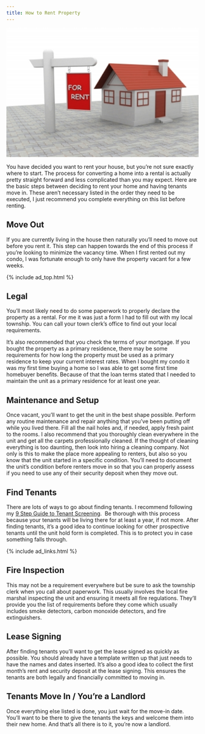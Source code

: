 ```yaml
---
title: How to Rent Property
---
```


![House for Rent](/images/house_for_rent.jpg)

You have decided you want to rent your house, but you’re not sure exactly where to start. The process for converting a home into a rental is actually pretty straight forward and less complicated than you may expect. Here are the basic steps between deciding to rent your home and having tenants move in. These aren’t necessary listed in the order they need to be executed, I just recommend you complete everything on this list before renting.

## Move Out

If you are currently living in the house then naturally you’ll need to move out before you rent it. This step can happen towards the end of this process if you’re looking to minimize the vacancy time. When I first rented out my condo, I was fortunate enough to only have the property vacant for a few weeks.

{% include ad_top.html %}

## Legal

You’ll most likely need to do some paperwork to properly declare the property as a rental. For me it was just a form I had to fill out with my local township. You can call your town clerk’s office to find out your local requirements.

It’s also recommended that you check the terms of your mortgage. If you bought the property as a primary residence, there may be some requirements for how long the property must be used as a primary residence to keep your current interest rates. When I bought my condo it was my first time buying a home so I was able to get some first time homebuyer benefits. Because of that the loan terms stated that I needed to maintain the unit as a primary residence for at least one year.

## Maintenance and Setup

Once vacant, you’ll want to get the unit in the best shape possible. Perform any routine maintenance and repair anything that you’ve been putting off while you lived there. Fill all the nail holes and, if needed, apply fresh paint to the rooms. I also recommend that you thoroughly clean everywhere in the unit and get all the carpets professionally cleaned. If the thought of cleaning everything is too daunting, then look into hiring a cleaning company. Not only is this to make the place more appealing to renters, but also so you know that the unit started in a specific condition. You’ll need to document the unit’s condition before renters move in so that you can properly assess if you need to use any of their security deposit when they move out.

## Find Tenants

There are lots of ways to go about finding tenants. I recommend following my [9 Step Guide to Tenant Screening][1].  Be thorough with this process because your tenants will be living there for at least a year, if not more. After finding tenants, it’s a good idea to continue looking for other prospective tenants until the unit hold form is completed. This is to protect you in case something falls through.

{% include ad_links.html %}

## Fire Inspection

This may not be a requirement everywhere but be sure to ask the township clerk when you call about paperwork. This usually involves the local fire marshal inspecting the unit and ensuring it meets all fire regulations. They’ll provide you the list of requirements before they come which usually includes smoke detectors, carbon monoxide detectors, and fire extinguishers.

## Lease Signing

After finding tenants you’ll want to get the lease signed as quickly as possible. You should already have a template written up that just needs to have the names and dates inserted. It’s also a good idea to collect the first month&#8217;s rent and security deposit at the lease signing. This ensures the tenants are both legally and financially committed to moving in.

## Tenants Move In / You’re a Landlord

Once everything else listed is done, you just wait for the move-in date. You’ll want to be there to give the tenants the keys and welcome them into their new home. And that’s all there is to it, you’re now a landlord.

 [1]: /landlording/screening/
